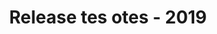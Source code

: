 ﻿---
title: Release tes otes - 2019
type: docs
weight: 20
url: /ar/net/release-notes-2019/
description: Tانه الافراج عن الملاحظات من Aspose.3D صدر في 2019.
---
